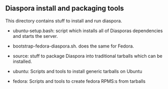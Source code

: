 ## Diaspora install and packaging tools

This directory contains stuff to install and run diaspora.

- ubuntu-setup.bash: script which installs all of Diasporas
  dependencies and starts the server.

- bootstrap-fedora-diaspora.sh. does the same for Fedora.

- source: stuff to package Diaspora into traditional tarballs
  which can be installed.

- ubuntu: Scripts and tools to install generic tarballs on Ubuntu

- fedora: Scripts and tools to create fedora RPMS:s  from tarballs
